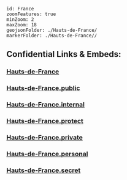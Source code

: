 
```leaflet
id: France
zoomFeatures: true 
minZoom: 2 
maxZoom: 18
geojsonFolder: ./Hauts-de-France/
markerFolder: ./Hauts-de-France//
```


## Confidential Links & Embeds: 

### [Hauts-de-France](/_Standards/Earth/Continent/Europe/Europe~West/France/regions~France/Hauts-de-France.md) 

### [Hauts-de-France.public](/_public/Earth/Continent/Europe/Europe~West/France/regions~France/Hauts-de-France.public.md) 

### [Hauts-de-France.internal](/_internal/Earth/Continent/Europe/Europe~West/France/regions~France/Hauts-de-France.internal.md) 

### [Hauts-de-France.protect](/_protect/Earth/Continent/Europe/Europe~West/France/regions~France/Hauts-de-France.protect.md) 

### [Hauts-de-France.private](/_private/Earth/Continent/Europe/Europe~West/France/regions~France/Hauts-de-France.private.md) 

### [Hauts-de-France.personal](/_personal/Earth/Continent/Europe/Europe~West/France/regions~France/Hauts-de-France.personal.md) 

### [Hauts-de-France.secret](/_secret/Earth/Continent/Europe/Europe~West/France/regions~France/Hauts-de-France.secret.md)

